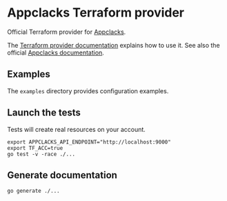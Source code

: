 # Appclacks Terraform provider

Official Terraform provider for [Appclacks](https://appclacks.com/).

The [Terraform provider documentation](https://registry.terraform.io/providers/appclacks/appclacks/latest/docs) explains how to use it. See also the official [Appclacks documentation](https://doc.appclacks.com/healthcheck/terraform/index.html).

## Examples

The `examples` directory provides configuration examples.

## Launch the tests

Tests will create real resources on your account.

```
export APPCLACKS_API_ENDPOINT="http://localhost:9000"
export TF_ACC=true
go test -v -race ./...
```

## Generate documentation

```
go generate ./...
```
